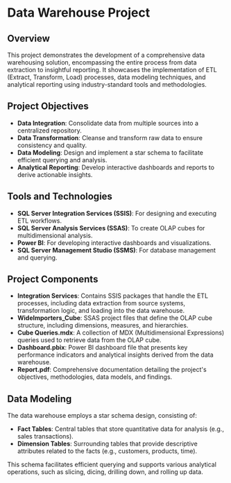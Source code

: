# Data Warehouse Project

## Overview

This project demonstrates the development of a comprehensive data warehousing solution, encompassing the entire process from data extraction to insightful reporting. It showcases the implementation of ETL (Extract, Transform, Load) processes, data modeling techniques, and analytical reporting using industry-standard tools and methodologies.

## Project Objectives

- **Data Integration**: Consolidate data from multiple sources into a centralized repository.
- **Data Transformation**: Cleanse and transform raw data to ensure consistency and quality.
- **Data Modeling**: Design and implement a star schema to facilitate efficient querying and analysis.
- **Analytical Reporting**: Develop interactive dashboards and reports to derive actionable insights.

## Tools and Technologies

- **SQL Server Integration Services (SSIS)**: For designing and executing ETL workflows.
- **SQL Server Analysis Services (SSAS)**: To create OLAP cubes for multidimensional analysis.
- **Power BI**: For developing interactive dashboards and visualizations.
- **SQL Server Management Studio (SSMS)**: For database management and querying.

## Project Components

- **Integration Services**: Contains SSIS packages that handle the ETL processes, including data extraction from source systems, transformation logic, and loading into the data warehouse.
- **WideImporters_Cube**: SSAS project files that define the OLAP cube structure, including dimensions, measures, and hierarchies.
- **Cube Queries.mdx**: A collection of MDX (Multidimensional Expressions) queries used to retrieve data from the OLAP cube.
- **Dashboard.pbix**: Power BI dashboard file that presents key performance indicators and analytical insights derived from the data warehouse.
- **Report.pdf**: Comprehensive documentation detailing the project's objectives, methodologies, data models, and findings.

## Data Modeling

The data warehouse employs a star schema design, consisting of:

- **Fact Tables**: Central tables that store quantitative data for analysis (e.g., sales transactions).
- **Dimension Tables**: Surrounding tables that provide descriptive attributes related to the facts (e.g., customers, products, time).

This schema facilitates efficient querying and supports various analytical operations, such as slicing, dicing, drilling down, and rolling up data.
